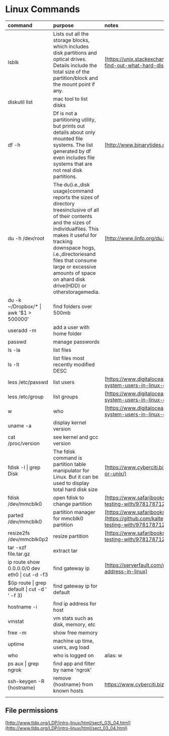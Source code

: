 # Linux Commands

| command | purpose | notes |
| :--- | :--- | :--- |
| lsblk | Lists out all the storage blocks, which includes disk partitions and optical drives. Details include the total size of the partition/block and the mount point if any. | [https://unix.stackexchange.com/questions/4561/how-do-i-find-out-what-hard-disks-are-in-the-system](https://unix.stackexchange.com/questions/4561/how-do-i-find-out-what-hard-disks-are-in-the-system) |
| diskutil list | mac tool to list disks |  |
| df -h | Df is not a partitioning utility, but prints out details about only mounted file systems. The list generated by df even includes file systems that are not real disk partitions. | [http://www.binarytides.com/linux-command-check-disk-partitions/](http://www.binarytides.com/linux-command-check-disk-partitions/) |
| du -h /dev/root | The du\(i.e.,disk usage\)command reports the sizes of directory treesinclusive of all of their contents and the sizes of individualfiles. This makes it useful for tracking downspace hogs, i.e.,directoriesand files that consume large or excessive amounts of space on ahard disk drive\(HDD\) or otherstoragemedia. | [http://www.linfo.org/du.html](http://www.linfo.org/du.html) |
| du -k ~/Dropbox/\* \| awk '$1 &gt; 500000' | find folders over 500mb |  |
| useradd -m | add a user with home folder |  |
| passwd | manage passwords |  |
| ls -la | list files |  |
| ls -lt | list files most recently modified DESC |  |
| less /etc/passwd | list users | [https://www.digitalocean.com/community/tutorials/how-to-view-system-users-in-linux-on-ubuntu](https://www.digitalocean.com/community/tutorials/how-to-view-system-users-in-linux-on-ubuntu) |
| less /etc/group | list groups | [https://www.digitalocean.com/community/tutorials/how-to-view-system-users-in-linux-on-ubuntu](https://www.digitalocean.com/community/tutorials/how-to-view-system-users-in-linux-on-ubuntu) |
| w | who | [https://www.digitalocean.com/community/tutorials/how-to-view-system-users-in-linux-on-ubuntu](https://www.digitalocean.com/community/tutorials/how-to-view-system-users-in-linux-on-ubuntu) |
| uname -a | display kernel version |  |
| cat /proc/version | see kernel and gcc version |  |
| fdisk -l \| grep Disk | The fdisk command is partition table manipulator for Linux. But it can be used to display total hard disk size | [https://www.cyberciti.biz/faq/howto-find-out-or-learn-harddisk-size-in-linux-or-unix/](https://www.cyberciti.biz/faq/howto-find-out-or-learn-harddisk-size-in-linux-or-unix/) |
| fdisk /dev/mmcblk0 | open fdisk to change partition | [https://www.safaribooksonline.com/library/view/penetration-testing-with/9781787126138/ch01s06.html](https://www.safaribooksonline.com/library/view/penetration-testing-with/9781787126138/ch01s06.html) |
| parted /dev/mmcblk0 | partition manager for mmcblk0 partition | [https://www.safaribooksonline.com/library/view/penetration-testing-with/9781787126138/ch01s06.html](https://github.com/kaltepeter/notes/tree/cfd36b59cb201b8ecf6d88b3f15e467d17968139/%20%20%20%20https:/www.safaribooksonline.com/library/view/penetration-testing-with/9781787126138/ch01s06.html) |
| resize2fs /dev/mmcblk0p2 | resize partition | [https://www.safaribooksonline.com/library/view/penetration-testing-with/9781787126138/ch01s06.html](https://www.safaribooksonline.com/library/view/penetration-testing-with/9781787126138/ch01s06.html) |
| tar -xzf file.tar.gz | extract tar |  |
| ip route show 0.0.0.0/0 dev eth0 \| cut -d  -f3 | find gateway ip | [https://serverfault.com/questions/31170/how-to-find-the-gateway-ip-address-in-linux](https://serverfault.com/questions/31170/how-to-find-the-gateway-ip-address-in-linux) |
| $\(ip route \| grep default \| cut -d ' ' -f 3\) | find gateway ip for default |  |
| hostname -i | find ip address for host |  |
| vmstat | vm stats such as disk, memory, etc |  |
| free -m | show free memory |  |
| uptime | machine up time, users, avg load |  |
| who | who is logged on | alias: w |
| ps aux \| grep ngrok | find app and filter by name 'ngrok' |  |
| ssh-keygen -R {hostname} | remove {hostname} from known hosts | [https://www.cyberciti.biz/faq/mac-os-x-remove-known-host/ ](https://www.cyberciti.biz/faq/mac-os-x-remove-known-host/) |
|  |  |  |

## File permissions

[http://www.tldp.org/LDP/intro-linux/html/sect\_03\_04.html](http://www.tldp.org/LDP/intro-linux/html/sect_03_04.html)

